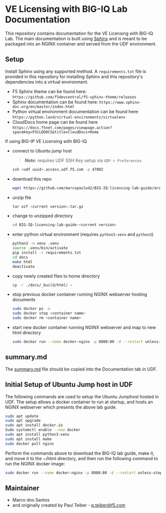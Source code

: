 # VE Licensing with BIG-IQ Lab Documentation

This repository contains documentation for the VE Licensing with BIG-IQ Lab. The main documentation is built using
[Sphinx](https://www.sphinx-doc.org/en/master/index.html) and is meant to be packaged into an NGINX container
and served from the UDF environment.

## Setup

Install Sphinx using any supported method. A `requirements.txt` file is provided in this repository for installing
Sphinx and this repository's dependencies into a virtual environment.

 - F5 Sphinx theme can be found here: `https://github.com/f5devcentral/f5-sphinx-theme/releases`
 - Sphinx documentation can be found here: `https://www.sphinx-doc.org/en/master/index.html`
 - Python virtual environment documentation can be found here: `https://python.land/virtual-environments/virtualenv`
 - CloudDocs home page can be found here `https://docs.f5net.com/pages/viewpage.action?spaceKey=F5CLDDOCS&title=CloudDocs+Home`

If using BIG-IP VE Licensing with BIG-IQ
 - connect to Ubuntu jump host
   > **_Note:_** requires UDF SSH Key setup via `UDF-> Preferences`
   ```bash
   ssh <udf uuid>.access.udf.f5.com -p 47002
   ```
 - download this repo
   ```bash
   wget https://github.com/marcopaulo42/BIG-IQ-licensing-lab-guide/archive/refs/tags/<current version>.tar.gz
   ```
 - unzip file
   ```bash
   tar xzf <current version>.tar.gz
   ```
 - change to unzipped directory
   ```bash
   cd BIG-IQ-licensing-lab-guide-<current version>
   ```   
 - enter python virtual environment (requires `python3-venv` and `python3`)
   ```bash
   python3 -m venv .venv
   source .venv/bin/activate
   pip install -r requirements.txt
   cd docs
   make html
   deactivate
   ```
 - copy newly created files to home directory
   ```bash
   cp -r ./docs/_build/html/ ~
   ```
  
 - stop previous docker container running NGINX webserver hosting documents
   ```bash
   sudo docker ps -a
   sudo docker stop <container name>
   sudo docker rm <container name>
   ```
 - start new docker container running NGINX webserver and map to new html directory
   ```bash
   sudo docker run --name docker-nginx -p 8080:80 -d --restart unless-stopped -v /home/ubuntu/html:/usr/share/nginx/html nginx
   ```

## summary.md

The [summary.md](summary.md) file should be copied into the Documentation tab in UDF.

## Initial Setup of Ubuntu Jump host in UDF
The following commands are used to setup the Ubuntu Jumphost hosted in UDF. The setup allows a docker container to run at startup, and hosts an NGINX webserver which presents the above lab guide.

```bash
sudo apt update
sudo apt upgrade
sudo apt install docker.io
Sudo systemctl enable --now docker
sudo apt install python3-venv
sudo apt install make
sudo docker pull nginx
```
Perform the commands above to download the BIG-IQ lab guide, make it, and move it to the ~/html directory, and then run the following command to run the NGINX docker image:
```bash
sudo docker run --name docker-nginx -p 8080:80 -d --restart unless-stopped -v /home/ubuntu/html:/usr/share/nginx/html nginx
```

## Maintainer

* Marco dos Santos
* and originally created by Paul Teiber - <p.teiber@f5.com>
